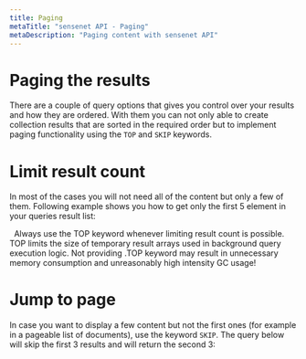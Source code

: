```yaml
---
title: Paging
metaTitle: "sensenet API - Paging"
metaDescription: "Paging content with sensenet API"
---
```


# Paging the results

There are a couple of query options that gives you control over your results and how they are ordered. With them you can not only able to create collection results that are sorted in the required order but to implement paging functionality using the `TOP` and `SKIP` keywords.

# Limit result count

In most of the cases you will not need all of the content but only a few of them. Following example shows you how to get only the first 5 element in your queries result list:

<tab category="querying" article="query-paging" example="top" />
&nbsp;
<note severity="error">
Always use the TOP keyword whenever limiting result count is possible. TOP limits the size of temporary result arrays used in background query execution logic. Not providing .TOP keyword may result in unnecessary memory consumption and unreasonably high intensity GC usage!
</note>

# Jump to page

In case you want to display a few content but not the first ones (for example in a pageable list of documents), use the keyword `SKIP`. The query below will skip the first 3 results and will return the second 3:

<tab category="querying" article="query-paging" example="skip-and-top" />
